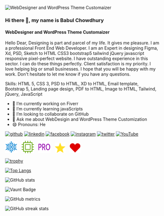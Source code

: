 ![WebDesigner and WordPress Theme Customaizer](https://scontent.fdac5-1.fna.fbcdn.net/v/t39.30808-6/441527258_1034693938353258_4932857023082213870_n.jpg?_nc_cat=109&ccb=1-7&_nc_sid=cc71e4&_nc_eui2=AeHa0yub1hERBDRe7VjZCmS-WcXzqQ44achZxfOpDjhpyBe6_ar234omuOPXL3vqtO0OwMWTfan_3D8gDF6BAjtW&_nc_ohc=KGSYvsIaO_4Q7kNvgFkCRvF&_nc_ht=scontent.fdac5-1.fna&oh=00_AYBcBi3dB6qWNoAKBb93lecqnXui-dYamqYT6ZCqNJrr2g&oe=66CA4A54)


### Hi there 👋, my name is Babul Chowdhury
#### WebDesigner and WordPress Theme Customaizer


Hello Dear,
Designing is part and parcel of my life. It gives me pleasure. I am a professional Front End Web Developer. I am an Expert in designing Figma, Xd, PSD, Sketch to HTML CSS3 bootstrap5 tailwind jQuery javascript responsive pixel-perfect website. I have outstanding experience in this sector. I can do these things perfectly.  Client satisfaction is my priority. I love helping big or small businesses. I hope that you will be happy with my work. Don't hesitate to let me know if you have any questions.

Skills: HTML 5, CSS 3, PSD to HTML, XD to HTML, Email template, Bootstrap 5, Landing page design, PDF to HTML, Image to HTML, Tailwind,  jQuery, JavaScript

- 🔭 I’m currently working on Fiverr 
- 🌱 I’m currently learning javaScripts 
- 👯 I’m looking to collaborate on GitHub 
- 💬 Ask me about WebDesigin and WordPress Theme Customization 
- 😄 Pronouns: He 


[<img src='https://cdn.jsdelivr.net/npm/simple-icons@3.0.1/icons/github.svg' alt='github' height='40'>](https://github.com/webmiskin)  [<img src='https://cdn.jsdelivr.net/npm/simple-icons@3.0.1/icons/linkedin.svg' alt='linkedin' height='40'>](https://www.linkedin.com/in/webmiskin/)  [<img src='https://cdn.jsdelivr.net/npm/simple-icons@3.0.1/icons/facebook.svg' alt='facebook' height='40'>](https://www.facebook.com/webmiskin)  [<img src='https://cdn.jsdelivr.net/npm/simple-icons@3.0.1/icons/instagram.svg' alt='instagram' height='40'>](https://www.instagram.com/webmiskin/)  [<img src='https://cdn.jsdelivr.net/npm/simple-icons@3.0.1/icons/twitter.svg' alt='twitter' height='40'>](https://twitter.com/webmiskin)  [<img src='https://cdn.jsdelivr.net/npm/simple-icons@3.0.1/icons/youtube.svg' alt='YouTube' height='40'>](https://www.youtube.com/channel/webmiskin)  

<a href='https://archiveprogram.github.com/'><img src='https://raw.githubusercontent.com/acervenky/animated-github-badges/master/assets/acbadge.gif' width='40' height='40'></a> <a href='https://docs.github.com/en/developers'><img src='https://raw.githubusercontent.com/acervenky/animated-github-badges/master/assets/devbadge.gif' width='40' height='40'></a> <a href='https://github.com/pricing'><img src='https://raw.githubusercontent.com/acervenky/animated-github-badges/master/assets/pro.gif' width='40' height='40'></a> <a href='https://stars.github.com/'><img src='https://raw.githubusercontent.com/acervenky/animated-github-badges/master/assets/starbadge.gif' width='35' height='35'></a> <a href='https://docs.github.com/en/github/supporting-the-open-source-community-with-github-sponsors'><img src='https://raw.githubusercontent.com/acervenky/animated-github-badges/master/assets/sponsorbadge.gif' width='35' height='35'></a> 

[![trophy](https://github-profile-trophy.vercel.app/?username=webmiskin)](https://github.com/ryo-ma/github-profile-trophy)

[![Top Langs](https://github-readme-stats.vercel.app/api/top-langs/?username=webmiskin)](https://github.com/anuraghazra/github-readme-stats)

![GitHub stats](https://github-readme-stats.vercel.app/api?username=webmiskin&show_icons=true&count_private=true)  

![Vaunt Badge](https://api.vaunt.dev/v1/github/entities/webmiskin/contributions?format=svg&private=true)  

![GitHub metrics](https://metrics.lecoq.io/webmiskin)  

![GitHub streak stats](https://streak-stats.demolab.com/?user=webmiskin)  

